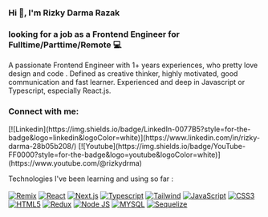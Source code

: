 <h3 5align="center">Hi 👋, I'm Rizky Darma Razak </h3> 
<h3>looking for a job as a Frontend Engineer for Fulltime/Parttime/Remote 💻</h3>
<p align="left">A passionate Frontend Engineer with 1+ years experiences, who pretty love design and code . Defined as creative thinker, highly motivated, good communication and fast learner. Experienced and deep in Javascript or Typescript, especially React.js.</h3>

<h3 align="left">Connect with me:</h3>
[![Linkedin](https://img.shields.io/badge/LinkedIn-0077B5?style=for-the-badge&logo=linkedin&logoColor=white)](https://www.linkedin.com/in/rizky-darma-28b05b208/)
[![Youtube](https://img.shields.io/badge/YouTube-FF0000?style=for-the-badge&logo=youtube&logoColor=white)](https://www.youtube.com/@rizkydrma)


Technologies I've been learning and using so far : <br /> <br />
    [![Remix](https://img.shields.io/badge/-Remix-000?style=flat-square&logo=Remix&logoColor=white&logoWidth=30)]()
    [![React](https://img.shields.io/badge/React-20232A?style=for-the-badge&logo=react&logoColor=61DAFB)]()
    [![Next.js](https://img.shields.io/badge/-Next-000?style=flat-square&logo=Next.js&logoColor=white)]()
    [![Typescript](https://img.shields.io/badge/TypeScript-007ACC?style=for-the-badge&logo=typescript&logoColor=white)]()
    [![Tailwind](https://img.shields.io/badge/Tailwind_CSS-38B2AC?style=for-the-badge&logo=tailwind-css&logoColor=white)]()
    [![JavaScript](https://img.shields.io/badge/JavaScript-F7DF1E?style=for-the-badge&logo=javascript&logoColor=black)]()
    [![CSS3](https://img.shields.io/badge/CSS3-1572B6?style=for-the-badge&logo=css3&logoColor=white)]()
    [![HTML5](https://img.shields.io/badge/HTML5-E34F26?style=for-the-badge&logo=html5&logoColor=white)]()
    [![Redux](https://img.shields.io/badge/Redux-593D88?style=for-the-badge&logo=redux&logoColor=white)]()
    [![Node JS](https://img.shields.io/badge/Node.js-43853D?style=for-the-badge&logo=node.js&logoColor=white)]()
    [![MYSQL](https://img.shields.io/badge/MySQL-00000F?style=for-the-badge&logo=mysql&logoColor=white)]()
    [![Sequelize](https://img.shields.io/badge/sequelize-323330?style=for-the-badge&logo=sequelize&logoColor=blue)]()

    

